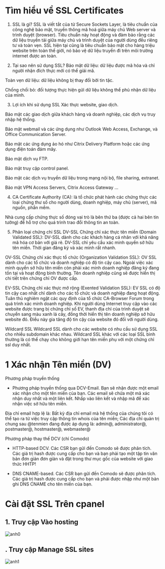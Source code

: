  
 # Tìm hiểu về SSL Certificates
1. SSL là gì?
SSL là viết tắt của từ Secure Sockets Layer, là tiêu chuẩn của công nghệ bảo mật, truyền thông mã hoá giữa máy chủ Web server và trình duyệt (browser). Tiêu chuẩn này hoạt động và đảm bảo rằng các dữ liệu truyền tải giữa máy chủ và trình duyệt của người dùng đều riêng tư và toàn vẹn. SSL hiện tại cũng là tiêu chuẩn bảo mật cho hàng triệu website trên toàn thế giới, nó bảo vệ dữ liệu truyền đi trên môi trường internet được an toàn.

2. Tại sao nên sử dụng SSL?
Bảo mật dữ liệu: dữ liệu được mã hóa và chỉ người nhận đích thực mới có thể giải mã.

Toàn vẹn dữ liệu: dữ liệu không bị thay đổi bởi tin tặc.

Chống chối bỏ: đối tượng thực hiện gửi dữ liệu không thể phủ nhận dữ liệu của mình.

3. Lợi ích khi sử dụng SSL
Xác thực website, giao dịch.

Bảo mật các giao dịch giữa khách hàng và doanh nghiệp, các dịch vụ truy nhập hệ thống.

Bảo mật webmail và các ứng dụng như Outlook Web Access, Exchange, và Office Communication Server.

Bảo mật các ứng dụng ảo hó như Citrix Delivery Platform hoặc các ứng dụng điện toán đám mây.

Bảo mật dịch vụ FTP.

Bảo mật truy cập control panel.

Bảo mật các dịch vụ truyền dữ liệu trong mạng nội bộ, file sharing, extranet.

Bảo mật VPN Access Servers, Citrix Access Gateway …

4. CA
Certificate Authority (CA): là tổ chức phát hành các chứng thực các loại chứng thư số cho người dùng, doanh nghiệp, máy chủ (server), mã nguồn, phần mềm.

Nhà cung cấp chứng thực số đóng vai trò là bên thứ ba (được cả hai bên tin tưởng) để hỗ trợ cho quá trình trao đổi thông tin an toàn.

5. Phân loại chứng chỉ SSL
DV-SSL
Chứng chỉ xác thực tên miền (Domain Validated SSL): DV-SSL dành cho các khách hàng cá nhân với khả năng mã hóa cơ bản với giá rẻ. DV-SSL chỉ yêu cầu xác minh quyền sở hữu tên miền. Thời gian đăng ký và xác minh rất nhanh.

OV-SSL
Chứng chỉ xác thực tổ chức (Organization Validation SSL): OV SSL dành cho các tổ chức và doanh nghiệp có độ tin cậy cao. Ngoài việc xác minh quyền sở hữu tên miền còn phải xác minh doanh nghiệp đăng ký đang tồn tại và hoạt động bình thường. Tên doanh nghiệp cũng sẽ được hiển thị chi tiết trên chứng chỉ OV được cấp.

EV-SSL
Chứng chỉ xác thực mở rộng (Exented Validation SSL): EV SSL có độ tin cậy cao nhất chỉ dành cho các tổ chức và doanh nghiệp đang hoạt động. Tuân thủ nghiêm ngặt các quy định của tổ chức CA-Browser Forum trong quá trình xác minh doanh nghiệp. Khi người dùng Internet truy cập vào các website được trang bị chứng chỉ số EV, thanh địa chỉ của trình duyệt sẽ chuyển sang màu xanh lá cây, đồng thời hiển thị tên doanh nghiệp sở hữu website đó. Điều này gia tăng độ tin cậy của website đó đối với người dùng.

Wildcard SSL
Wildcard SSL dành cho các website có nhu cầu sử dụng SSL cho nhiều subdomain khác nhau. Wildcard SSL khác với các loại SSL bình thường là có thể chạy cho không giới hạn tên miền phụ với một chứng chỉ ssl duy nhất.
 # 1 Xác nhận Tên miền (DV)

 Phương pháp truyền thống



  -  Phương pháp truyền thống qua DCV-Email. Bạn sẽ nhận được một email xác nhận cho một tên miền của bạn. Các email sẽ chứa một mã xác nhận duy nhất và một liên kết. Nhấp vào liên kết và nhập mã để xác nhận việc sở hữu tên miền.

Địa chỉ email hợp lệ là: Bất kỳ địa chỉ email mà hệ thống của chúng tôi có thể tạo ra từ việc truy cập thông tin whois của tên miền; Các địa chỉ quản trị chung sau @tenmien đang được áp dụng là: admin@, administrator@, postmaster@, hostmaster@, webmaster@

Phương pháp thay thế DCV (chỉ Comodo)



- HTTP-based DCV. Các CSR bạn gửi đến Comodo sẽ được phân tích. Các giá trị hash được cung cấp cho bạn và bạn phải tạo một tập tin văn bản đơn giản đơn giản và đặt trong thư mục gốc của website với giao thức HHTP!

- DNS CNAME-based. Các CSR bạn gửi đến Comodo sẽ được phân tích. Các giá trị hash được cung cấp cho bạn và phải được nhập như một bản ghi DNS CNAME cho tên miền của bạn.


# Cài đặt SSL Trên cpanel

## 1. Truy cập Vào hosting


![anh0](https://image.prntscr.com/image/S-_WIsmQQvuJYu50nayJ3Q.png)

## . Truy cập Manage SSL sites

![anh1](https://prnt.sc/1qdu5wa)

